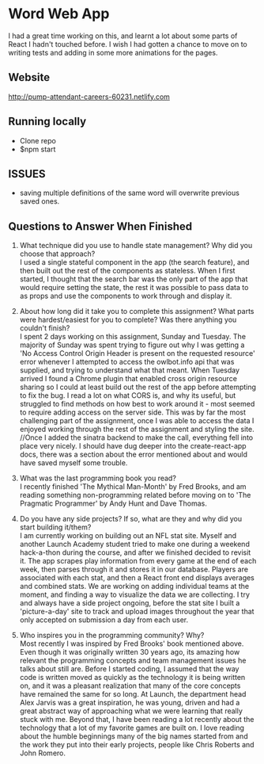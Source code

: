 # Word Web App

I had a great time working on this, and learnt a lot about some parts of React I hadn't touched before. I wish I had gotten a chance to move on to writing tests and adding in some more animations for the pages.

## Website
http://pump-attendant-careers-60231.netlify.com

## Running locally
* Clone repo
* $npm start

## ISSUES
* saving multiple definitions of the same word will overwrite previous saved ones.

## Questions to Answer When Finished
1. What technique did you use to handle state management? Why did you choose that approach?<br />
I used a single stateful component in the app (the search feature), and then built out the rest of the components as stateless. When I first started, I thought that the search bar was the only part of the app that would require setting the state, the rest it was possible to pass data to as props and use the components to work through and display it.

2. About how long did it take you to complete this assignment? What parts were hardest/easiest for you to complete? Was there anything you couldn't finish?<br />
I spent 2 days working on this assignment, Sunday and Tuesday. The majority of Sunday was spent trying to figure out why I was getting a 'No Access Control Origin Header is present on the requested resource' error whenever I attempted to access the owlbot.info api that was supplied, and trying to understand what that meant. When Tuesday arrived I found a Chrome plugin that enabled cross origin resource sharing so I could at least build out the rest of the app before attempting to fix the bug. I read a lot on what CORS is, and why its useful, but struggled to find methods on how best to work around it -  most seemed to require adding access on the server side. This was by far the most challenging part of the assignment, once I was able to access the data I enjoyed working through the rest of the assignment and styling the site.
<br/>//Once I added the sinatra backend to make the call, everything fell into place very nicely. I should have dug deeper into the create-react-app docs, there was a section about the error mentioned about and would have saved myself some trouble.

3. What was the last programming book you read?<br />
I recently finished 'The Mythical Man-Month' by Fred Brooks, and am reading something non-programming related before moving on to 'The Pragmatic Programmer' by Andy Hunt and Dave Thomas.

4. Do you have any side projects? If so, what are they and why did you start building it/them?<br />
I am currently working on building out an NFL stat site. Myself and another Launch Academy student tried to make one during a weekend hack-a-thon during the course, and after we finished decided to revisit it. The app scrapes play information from every game at the end of each week, then parses through it and stores it in our database. Players are associated with each stat, and then a React front end displays averages and combined stats. We are working on adding individual teams at the moment, and finding a way to visualize the data we are collecting. I try and always have a side project ongoing, before the stat site I built a 'picture-a-day' site to track and upload images throughout the year that only accepted on submission a day from each user.

5. Who inspires you in the programming community? Why?<br />
Most recently I was inspired by Fred Brooks' book mentioned above. Even though it was originally written 30 years ago, its amazing how relevant the programming concepts and team management issues he talks about still are. Before I started coding, I assumed that the way code is written moved as quickly as the technology it is being written on, and it was a pleasant realization that many of the core concepts have remained the same for so long. At Launch, the department head Alex Jarvis was a great inspiration, he was young, driven and had a great abstract way of approaching what we were learning that really stuck with me. Beyond that, I have been reading a lot recently about the technology that a lot of my favorite games are built on. I love reading about the humble beginnings many of the big names started from and the work they put into their early projects, people like Chris Roberts and John Romero.

